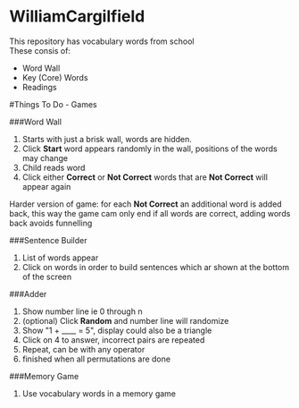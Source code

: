 # WilliamCargilfield

This repository has vocabulary words from school  
These consis of:
  - Word Wall
  - Key (Core) Words
  - Readings

#Things To Do - Games

###Word Wall
1. Starts with just a brisk wall, words are hidden.  
2. Click **Start** word appears randomly in the wall, positions of the words may change  
3. Child reads word  
4. Click either **Correct** or **Not Correct** words that are **Not Correct** will appear again  

Harder version of game: for each **Not Correct** an additional word is added back, this way the game cam only end if all words are correct, adding words back avoids funnelling

###Sentence Builder
1. List of words appear
2. Click on words in order to build sentences which ar shown at the bottom of the screen

###Adder
1. Show number line ie 0 through n
2. (optional) Click **Random** and number line will randomize
3. Show "1 + ____ = 5", display could also be a triangle
4. Click on 4 to answer, incorrect pairs are repeated
5. Repeat, can be with any operator
6. finished when all permutations are done

###Memory Game
1. Use vocabulary words in a memory game

